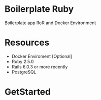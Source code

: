 # Boilerplate Ruby 

Boilerplate app RoR and Docker Environment

# Resources

- Docker Enviroment \[Optional\]
- Ruby 2.5.0
- Rails 6.0.3 or more recently
- PostgreSQL

# GetStarted 

